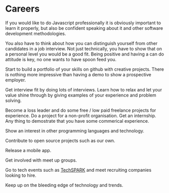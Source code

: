 # Careers

If you would like to do Javascript professionally it is obviously important to learn it properly, but also be confident speaking about it and other software development methodologies.

You also have to think about how you can distinguish yourself from other candidates in a job interview.  Not just technically, you have to show that on a personal level you would be a good fit.  Being positive and having a can do attitude is key, no one wants to have spoon feed you.

Start to build a portfolio of your skills on github with creative projects.  There is nothing more impressive than having a demo to show a prospective employer.  

Get interview fit by doing lots of interviews.  Learn how to relax and let your value shine through by giving examples of your experience and problem solving.

Become a loss leader and do some free / low paid freelance projects for experience.  Do a project for a non-profit organisation.  Get an internship.  Any thing to demostrate that you have some commerical experience.

Show an interest in other programming languages and technology.

Contribute to open source projects such as our own.

Release a mobile app.

Get involved with meet up groups.

Go to tech events such as [TechSPARK](https://techspark.co/) and meet recruiting companies looking to hire.

Keep up on the bleeding edge of technology and trends.